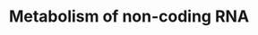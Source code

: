 ---
annotations:
- type: Pathway Ontology
  value: non-coding RNA pathway
authors:
- ReactomeTeam
- Anwesha
- Mkutmon
description: The term non-coding is commonly employed for RNA that does not encode
  a protein, but this does not mean that such RNAs do not contain information nor
  have function. There is considerable evidence that the majority of mammalian and
  other complex organism's genomes is transcribed into non-coding RNAs, many of which
  are alternatively spliced and/or processed into smaller products. Around 98% of
  all transcriptional output in humans is non-coding RNA. RNA-mediated gene regulation
  is widespread in higher eukaryotes and complex genetic phenomena like RNA interference
  are mediated by such RNAs.  These non-coding RNAs are a growing list and include
  rRNAs, tRNAs, snRNAs, snoRNAs siRNAs, 7SL RNA, 7SK RNA, the RNA component of RNase
  P RNA, the RNA component of RNase MRP, and the RNA component of telomerase.  View
  original pathway at [http://www.reactome.org/PathwayBrowser/#DIAGRAM=194441 Reactome].
last-edited: 2021-01-25
organisms:
- Homo sapiens
redirect_from:
- /index.php/Pathway:WP2715
- /instance/WP2715
schema-jsonld:
- '@context': https://schema.org/
  '@id': https://wikipathways.github.io/pathways/WP2715.html
  '@type': Dataset
  creator:
    '@type': Organization
    name: WikiPathways
  description: The term non-coding is commonly employed for RNA that does not encode
    a protein, but this does not mean that such RNAs do not contain information nor
    have function. There is considerable evidence that the majority of mammalian and
    other complex organism's genomes is transcribed into non-coding RNAs, many of
    which are alternatively spliced and/or processed into smaller products. Around
    98% of all transcriptional output in humans is non-coding RNA. RNA-mediated gene
    regulation is widespread in higher eukaryotes and complex genetic phenomena like
    RNA interference are mediated by such RNAs.  These non-coding RNAs are a growing
    list and include rRNAs, tRNAs, snRNAs, snoRNAs siRNAs, 7SL RNA, 7SK RNA, the RNA
    component of RNase P RNA, the RNA component of RNase MRP, and the RNA component
    of telomerase.  View original pathway at [http://www.reactome.org/PathwayBrowser/#DIAGRAM=194441
    Reactome].
  keywords:
  - 'U5 snRNA '
  - 'SEH1L-1 '
  - 'NUP98-5 '
  - 2xMe-SNRPD3
  - SNRPD2
  - 'SNUPN '
  - SMN complex
  - SNUPN
  - 'NUP98-3 '
  - 'U6 snRNA '
  - 'GEMIN6 '
  - 'PHAX '
  - 'NUP214 '
  - AdoMet
  - 'POM121C '
  - 'NUP62 '
  - 'NUP35 '
  - m3G
  - 'AAAS '
  - 'GEMIN2 '
  - 'U2 snRNA '
  - with the SM complex
  - 'RANBP2 '
  - '7-methylguanosine cap '
  - '3-methylguanosine cap '
  - Spliceosomal m3G
  - 'PRMT5 '
  - 'NUP54 '
  - Spliceosomal snRNA
  - 'GEMIN5 '
  - m7G capped
  - 'U1 snRNA '
  - complex bound
  - 'RAE1 '
  - 'NUP107 '
  - 'NUP93 '
  - 'NUP160 '
  - 'POM121 '
  - Spliceosomal
  - 'NUP153 '
  - 'SNRPG '
  - 'CLNS1A '
  - TGS1
  - (NPC)
  - '2xMe-SNRPD3 '
  - 'WDR77 '
  - 'SNRPF '
  - capped
  - SNRPE
  - 'NDC1 '
  - 'NUP98-4 '
  - complex
  - 'NUP88 '
  - 'NUP43 '
  - 'NUP210 '
  - SNRPF
  - 'TPR '
  - 'SEC13 '
  - SMN:SM protein
  - 'SMN1 '
  - 'NUP85 '
  - 'NUP205 '
  - SNRPG
  - (CBC)
  - 'NCBP1 '
  - 'GEMIN7 '
  - 'GEMIN8 '
  - 'NUPL2 '
  - 'Me2-R108,R112-SNRPB '
  - 'NUP50 '
  - '2xMe-SNRPB '
  - '2xMe-SNRPD1 '
  - 'NUP37 '
  - 'NUP58-2 '
  - Spliceosomal m7G
  - 'GEMIN4 '
  - Nuclear Pore Complex
  - 'SNRPD2 '
  - 'SEH1L-2 '
  - 'NCBP2 '
  - 'SNRPE '
  - 'NUP133 '
  - 'NUP188 '
  - SNRPD1
  - capped snRNA loaded
  - 'NUP155 '
  - PHAX
  - 'DDX20 '
  - 'U4 snRNA '
  - Cap Binding Complex
  - 'NUP58-1 '
  - Methylosome
  - snRNA:CBC:PHAX
  - SNRPB
  - capped snRNAs with
  - snRNA:SMN:SM:Snurportin complex
  license: CC0
  name: Metabolism of non-coding RNA
seo: CreativeWork
title: Metabolism of non-coding RNA
wpid: WP2715
---